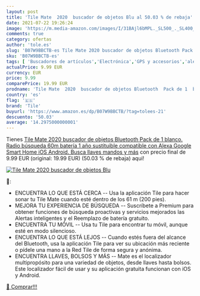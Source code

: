 ```yaml
---
layout: post
title: 'Tile Mate  2020  buscador de objetos Blu al 50.03 % de rebaja'
date: 2021-07-22 19:26:24
image: 'https://m.media-amazon.com/images/I/31BAjl6bMPL._SL500_._SL400_.jpg'
comments: true
category: ofertas
author: 'tole.es'
slug: 'B07W9BBCTB-es Tile Mate 2020 buscador de objetos Bluetooth Pack de 1...'
sku: 'B07W9BBCTB-es'
tags: [ 'Buscadores de artículos','Electrónica','GPS y accesorios','alexa','tile', ]
actualPrice: 9.99 EUR
currency: EUR
price: 9.99
comparePrice: 19.99 EUR
prodname: 'Tile Mate  2020  buscador de objetos Bluetooth  Pack de 1  blanco. Radio búsqueda 60m  batería 1 año sustituible  compatible con Alexa  Google Smart Home  iOS  Android. Busca llaves  mandos y más'
country: 'es'
flag: '🇪🇸'
brand: 'Tile'
buyurl: 'https://www.amazon.es/dp/B07W9BBCTB/?tag=tolees-21'
descuento: '50.03'
average: '14.2975000000001'
---
```


Tienes [Tile Mate  2020  buscador de objetos Bluetooth  Pack de 1  blanco. Radio búsqueda 60m  batería 1 año sustituible  compatible con Alexa  Google Smart Home  iOS  Android. Busca llaves  mandos y más](https://www.amazon.es/dp/B07W9BBCTB/?tag=tolees-21) con precio final de  9.99 EUR (original: 19.99 EUR) (50.03 %  de rebaja) aqui!

[![Tile Mate  2020  buscador de objetos Blu](https://m.media-amazon.com/images/I/31BAjl6bMPL._SL500_._SL400_.jpg)](https://www.amazon.es/dp/B07W9BBCTB/?tag=tolees-21)

🔎:

- ENCUENTRA LO QUE ESTÁ CERCA -- Usa la aplicación Tile para hacer sonar tu Tile Mate cuando esté dentro de los 61 m (200 pies).
- MEJORA TU EXPERIENCIA DE BÚSQUEDA -- Suscríbete a Premium para obtener funciones de búsqueda proactivas y servicios mejorados las Alertas inteligentes y el Reemplazo de batería gratuito.
- ENCUENTRA TU MÓVIL -- Usa tu Tile para encontrar tu móvil, aunque esté en modo silencioso.
- ENCUENTRA LO QUE ESTÁ LEJOS -- Cuando estés fuera del alcance del Bluetooth, usa la aplicación Tile para ver su ubicación más reciente o pídele una mano a la Red Tile de forma segura y anónima.
- ENCUENTRA LLAVES, BOLSOS Y MÁS -- Mate es el localizador multipropósito para una variedad de objetos, desde llaves hasta bolsos. Este localizador fácil de usar y su aplicación gratuita funcionan con iOS y Android.

[🛒 Comprar!!!](https://www.amazon.es/dp/B07W9BBCTB/?tag=tolees-21)
